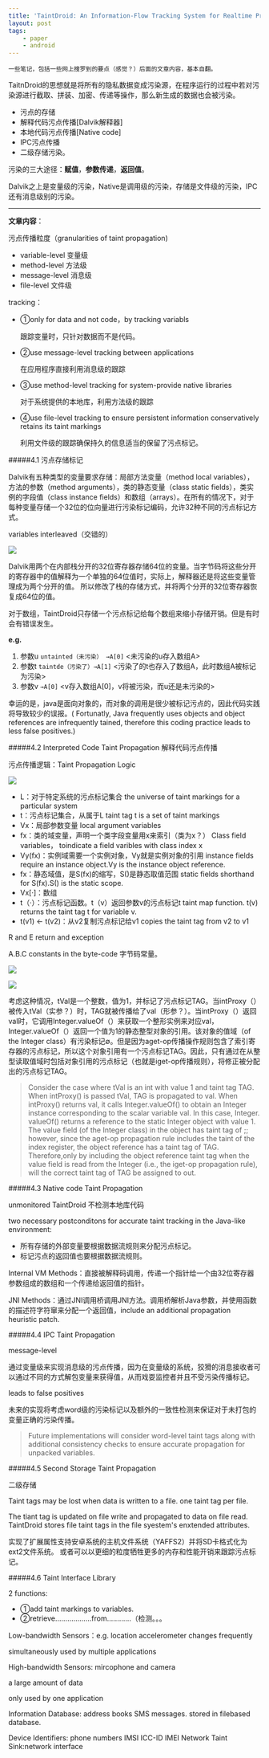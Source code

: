 ```yaml
---
title: 'TaintDroid: An Information-Flow Tracking System for Realtime Privacy Monitoring on Smartphones'
layout: post
tags:
    - paper
    - android
---
```


`一些笔记，包括一些网上搜罗到的要点（感觉？）后面的文章内容，基本自翻。`

TaitnDroid的思想就是将所有的隐私数据变成污染源，在程序运行的过程中若对污染源进行截取、拼装、加密、传递等操作，那么新生成的数据也会被污染。

* 污点的存储
* 解释代码污点传播[Dalvik解释器]
* 本地代码污点传播[Native code]
* IPC污点传播
* 二级存储污染。

污染的三大途径：**赋值**，**参数传递**，**返回值**。

Dalvik之上是变量级的污染，Native是调用级的污染，存储是文件级的污染，IPC还有消息级别的污染。

---------------------------

__文章内容__：

污点传播粒度（granularities of taint propagation)

+ variable-level  变量级
+ method-level  方法级
+ message-level  消息级
+ file-level 文件级

tracking： 

+ ①only for data and not code，by tracking variabls

    跟踪变量时，只针对数据而不是代码。
+ ②use message-level tracking between applications

    在应用程序直接利用消息级的跟踪
+ ③use method-level tracking for system-provide native libraries

    对于系统提供的本地库，利用方法级的跟踪
+ ④use file-level tracking to ensure persistent information conservatively retains its taint markings
    
    利用文件级的跟踪确保持久的信息适当的保留了污点标记。

#####4.1  污点存储标记
    
Dalvik有五种类型的变量要求存储：局部方法变量（method local variables），方法的参数（method arguments），类的静态变量（class static fields），类实例的字段值（class instance fields）和数组（arrays）。在所有的情况下，对于每种变量存储一个32位的位向量进行污染标记编码，允许32种不同的污点标记方式。

variables    interleaved（交错的）

![](/files/2013/20130719_01.jpg)

Dalvik用两个在内部栈分开的32位寄存器存储64位的变量。当字节码将这些分开的寄存器中的值解释为一个单独的64位值时，实际上，解释器还是将这些变量管理成为两个分开的值。
所以修改了栈的存储方式，并将两个分开的32位寄存器恢复成64位的值。

对于数组，TaintDroid只存储一个污点标记给每个数组来缩小存储开销。但是有时会有错误发生。

**e.g.** 

1. 参数u  `untainted（未污染） →A[0]`         <未污染的u存入数组A>
2. 参数t   `taintde（污染了）→A[1]`      <污染了的t也存入了数组A，此时数组A被标记为污染>
3. 参数v   `→A[0]`                                     <v存入数组A[0]，v将被污染，而u还是未污染的>

幸运的是，java是面向对象的，而对象的调用是很少被标记污点的，因此代码实践将导致较少的误报。( Fortunatly, Java frequently uses objects and object references are infrequently tained, therefore this coding practice leads to less false positives.)

#####4.2 Interpreted Code Taint Propagation 解释代码污点传播

污点传播逻辑：Taint Propagation Logic

![](/files/2013/20130719_02.jpg)

+ L：对于特定系统的污点标记集合    the universe of taint markings for a particular system
+ t：污点标记集合，从属于L  taint tag t is a set of taint markings
+ Vx：局部参数变量  local argument variables
+ fx：类的域变量，声明一个类字段变量用x来索引（类为x？）  Class field variables， toindicate a field varibles with class index x
+ Vy(fx)：实例域需要一个实例对象，Vy就是实例对象的引用  instance fields require an instance object.Vy is the instance object reference.
+ fx：静态域值，是S(fx)的缩写，S()是静态取值范围  static fields shorthand for S(fx).S() is the static scope.
+ Vx[·]：数组
+ t（·）：污点标记函数。t（v）返回参数v的污点标记t  taint map function. t(v) returns the taint tag t for variable v.
+ t(v1) ← t(v2)：从v2复制污点标记给v1  copies the taint tag from v2 to v1

R and E    return and exception

A.B.C constants in the byte-code  字节码常量。

![](/files/2013/20130719_04.jpg)

![](/files/2013/20130719_03.jpg)

考虑这种情况，tVal是一个整数，值为1，并标记了污点标记TAG。当intProxy（）被传入tVal（实参？）时，TAG就被传播给了val（形参？）。当intProxy（）返回val时，它调用Integer.valueOf（）来获取一个整形实例来对应val，Integer.valueOf（）返回一个值为1的静态整型对象的引用。该对象的值域（of the Integer class）有污染标记∅。但是因为aget-op传播操作规则包含了索引寄存器的污点标记，所以这个对象引用有一个污点标记TAG。因此，只有通过在从整型读取值域时包括对象引用的污点标记（也就是iget-op传播规则），将修正被分配出的污点标记TAG。

>Consider the case where tVal is an int with value 1 and taint tag TAG. When intProxy() is passed tVal, TAG is propagated to val. When intProxy() returns val, it calls Integer.valueOf() to obtain an Integer instance corresponding to the scalar variable val. In this case, Integer. valueOf() returns a reference to the static Integer object with value 1. The value field (of the Integer class) in the object has taint tag of ;; however, since the aget-op propagation rule includes the taint of the index register, the object reference has a taint tag of TAG. Therefore,only by including the object reference taint tag when the value field is read from the Integer (i.e., the iget-op propagation rule), will the correct taint tag of TAG be assigned to out.

#####4.3 Native code Taint Propagation

unmonitored TaintDroid 不检测本地库代码

two necessary postconditons for  accurate taint tracking in the Java-like environment:

* 所有存储的外部变量要根据数据流规则来分配污点标记。
* 标记污点的返回值也要根据数据流规则。

Internal VM Methods：直接被解释码调用，传递一个指针给一个由32位寄存器参数组成的数组和一个传递给返回值的指针。

JNI Methods：通过JNI调用桥调用JNI方法。调用桥解析Java参数，并使用函数的描述符字符窜来分配一个返回值，include an additional propagation heuristic patch.

#####4.4 IPC Taint Propagation

message-level

通过变量级来实现消息级的污点传播，因为在变量级的系统，狡猾的消息接收者可以通过不同的方式解包变量来获得值，从而戏耍监控者并且不受污染传播标记。

leads to false positives

未来的实现将考虑word级的污染标记以及额外的一致性检测来保证对于未打包的变量正确的污染传播。

>Future implementations will consider word-level taint tags along with additional consistency checks to ensure accurate propagation for unpacked variables.

#####4.5 Second Storage Taint Propagation

二级存储

Taint tags may be lost when data is written to a file.
one taint tag per file.

The tiant tag is updated on file write and propagated to data on file read.
TaintDroid stores file taint tags in the file syestem's enxtended  attributes.

实现了扩展属性支持安卓系统的主机文件系统（YAFFS2）并将SD卡格式化为ext2文件系统。
或者可以以更细的粒度牺牲更多的内存和性能开销来跟踪污点标记。

#####4.6 Taint Interface Library

2 functions:
+ ①add taint markings  to variables.
+ ②retrieve………………from…………（检测。。。

Low-bandwidth Sensors：e.g. location accelerometer
changes frequently

simultaneously used by multiple applications

High-bandwidth Sensors: mircophone and camera

a large amount of data

only used by one application

Information Database: address books       SMS messages.
stored in filebased database.

Device Identifiers: phone numbers    IMSI   ICC-ID   IMEI
Network Taint Sink:network interface
